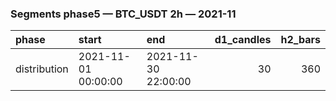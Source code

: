 ### Segments phase5 — BTC_USDT 2h — 2021-11

| phase        | start               | end                 |   d1_candles |   h2_bars |
|:-------------|:--------------------|:--------------------|-------------:|----------:|
| distribution | 2021-11-01 00:00:00 | 2021-11-30 22:00:00 |           30 |       360 |
